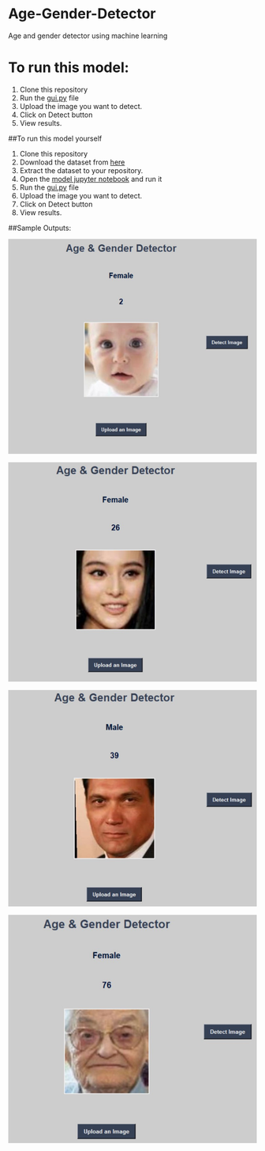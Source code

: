 # Age-Gender-Detector
Age and gender detector using machine learning
# To run this model:
1. Clone this repository
2. Run the [gui.py](https://github.com/ht1892/Age-Gender-Detector/blob/main/gui.py) file
3. Upload the image you want to detect.
4. Click on Detect button
5. View results.

##To run this model yourself
1. Clone this repository
2. Download the dataset from [here](https://www.kaggle.com/datasets/jangedoo/utkface-new)
3. Extract the dataset to your repository.
4. Open the [model jupyter notebook](https://github.com/ht1892/Age-Gender-Detector/blob/main/model%20(1).ipynb) and run it
5. Run the [gui.py](https://github.com/ht1892/Age-Gender-Detector/blob/main/gui.py) file
6. Upload the image you want to detect.
7. Click on Detect button
8. View results.

##Sample Outputs:

![Sample Output 01](https://github.com/ht1892/Age-Gender-Detector/blob/main/i1.jpg)

![Sample Output 02](https://github.com/ht1892/Age-Gender-Detector/blob/main/i2.jpg)

![Sample Output 03](https://github.com/ht1892/Age-Gender-Detector/blob/main/i3.jpg)

![Sample Output 04](https://github.com/ht1892/Age-Gender-Detector/blob/main/i4.jpg)
